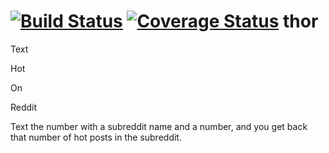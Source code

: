 [![Build Status](https://travis-ci.org/ismcodes/thor.svg?branch=master)](https://travis-ci.org/ismcodes/thor)
[![Coverage Status](https://img.shields.io/coveralls/ismcodes/thor.svg)](https://coveralls.io/r/ismcodes/thor)
thor
====

Text  

Hot  

On  

Reddit

Text the number with a subreddit name and a number, and you get back that number of hot posts in the subreddit.
